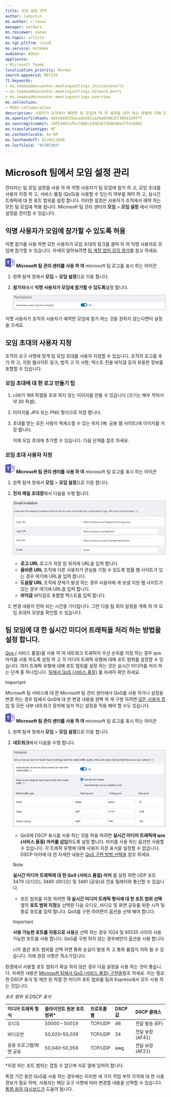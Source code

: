 ```yaml
---
title: 모임 설정 관리
author: lanachin
ms.author: v-lanac
manager: serdars
ms.reviewer: sonua
ms.topic: article
ms.tgt.pltfrm: cloud
ms.service: msteams
audience: Admin
appliesto:
- Microsoft Teams
localization_priority: Normal
search.appverid: MET150
f1.keywords:
- ms.teamsadmincenter.meetingsettings.invitationurls
- ms.teamsadmincenter.meetingsettings.network.ports
- ms.teamsadmincenter.meetingsettings.overview
ms.collection:
- M365-collaboration
description: 사용자가 조직에서 예약한 팀 모임에 대 한 설정을 관리 하는 방법에 대해 알아봅니다.
ms.openlocfilehash: 6d5e4d4235eceda3821a34a039625730d11d9fff
ms.sourcegitcommit: 19f534bfafbc74dbc2d381672b0650a3733cb982
ms.translationtype: MT
ms.contentlocale: ko-KR
ms.lasthandoff: 02/03/2020
ms.locfileid: "41707303"
---
```

# <a name="manage-meeting-settings-in-microsoft-teams"></a>Microsoft 팀에서 모임 설정 관리

관리자는 팀 모임 설정을 사용 하 여 익명 사용자가 팀 모임에 참가 하 고, 모임 초대를 사용자 지정 하 고, 서비스 품질 (QoS)을 사용할 수 있는지 여부를 제어 하 고, 실시간 트래픽에 대 한 포트 범위를 설정 합니다. 이러한 설정은 사용자가 조직에서 예약 하는 모든 팀 모임에 적용 됩니다. Microsoft 팀 관리 센터의 **모임** > **모임 설정** 에서 이러한 설정을 관리할 수 있습니다.

## <a name="allow-anonymous-users-to-join-meetings"></a>익명 사용자가 모임에 참가할 수 있도록 허용

익명 참가를 사용 하면 모든 사용자가 모임 초대의 링크를 클릭 하 여 익명 사용자로 모임에 참가할 수 있습니다. 자세히 알아보려면 [팀 계정 없이 모임 참가](https://support.office.com/article/join-a-meeting-without-a-teams-account-c6efc38f-4e03-4e79-b28f-e65a4c039508)를 참고 하세요.


![](media/teams-logo-30x30.png) **Microsoft 팀 관리 센터를 사용 하 여** microsoft 팀 로고를 표시 하는 아이콘

1. 왼쪽 탐색 창에서 **모임** > **모임 설정**으로 이동 합니다.
2. **참가자**에서 **익명 사용자가 모임에 참가할 수 있도록**설정 합니다.

    ![관리 센터의 모임 참가자 설정 스크린샷](media/meeting-settings-participants.png "Microsoft 팀 관리 센터의 팀 모임에 대 한 참가자 설정 스크린샷")

익명 사용자가 조직의 사용자가 예약한 모임에 참가 하는 것을 원하지 않는다면이 설정을 끄세요.

## <a name="customize-meeting-invitations"></a>모임 초대의 사용자 지정

조직의 요구 사항에 맞게 팀 모임 초대를 사용자 지정할 수 있습니다. 조직의 로고를 추가 하 고, 지원 웹사이트 링크, 법적 고 지 사항, 텍스트 전용 바닥글 등의 유용한 정보를 포함할 수 있습니다.

### <a name="tips-for-creating-a-logo-for-meeting-invitations"></a>모임 초대에 대 한 로고 만들기 팁  

1. 너비가 188 픽셀을 초과 하지 않는 이미지를 만들 수 있습니다 (크기는 매우 작아서 약 30 픽셀).
2. 이미지를 JPG 또는 PNG 형식으로 저장 합니다.
3. 초대를 받는 모든 사람이 액세스할 수 있는 위치 (예: 공용 웹 사이트)에 이미지를 저장 합니다.

    이제 모임 초대에 추가할 수 있습니다. 다음 단계를 참조 하세요.

### <a name="customize-your-meeting-invitations"></a>모임 초대 사용자 지정

![](media/teams-logo-30x30.png) **Microsoft 팀 관리 센터를 사용 하 여** microsoft 팀 로고를 표시 하는 아이콘

1. 왼쪽 탐색 창에서 **모임** > **모임 설정**으로 이동 합니다.
2. **전자 메일 초대장**에서 다음을 수행 합니다.

    ![사용자 지정할 수 있는 모임 초대 설정의 스크린샷](media/meeting-settings-invitation.png "팀 모임에 대해 사용자 지정할 수 있는 모임 초대 설정의 스크린샷")

    - **로고 URL** 로고가 저장 된 위치에 URL을 입력 합니다.
    - **올바른 URL** 조직에 다른 사용자가 관심을 가질 수 있도록 법률 웹 사이트가 있는 경우 여기에 URL을 입력 합니다.
    - **도움말 URL** 조직에 문제가 발생 하는 경우 사용자에 게 보낼 지원 웹 사이트가 있는 경우 여기에 URL을 입력 합니다.
    - **바닥글** 바닥글로 포함할 텍스트를 입력 합니다.
3. 변경 내용이 전파 되는 시간을 기다립니다. 그런 다음 팀 회의 일정을 계획 하 여 모임 초대의 모양을 확인할 수 있습니다.  

## <a name="set-how-you-want-to-handle-real-time-media-traffic-for-teams-meetings"></a>팀 모임에 대 한 실시간 미디어 트래픽을 처리 하는 방법을 설정 합니다.

<a name="bknetwork"> </a>

[Qos (](qos-in-teams.md) 서비스 품질)를 사용 하 여 네트워크 트래픽의 우선 순위를 지정 하는 경우 qos 마커를 사용 하도록 설정 하 고 각 미디어 트래픽 유형에 대해 포트 범위를 설정할 수 있습니다. 여러 트래픽 유형에 대해 포트 범위를 설정 하는 것은 실시간 미디어를 처리 하는 단계 중 하나입니다. [팀에서 QoS (서비스 품질)](qos-in-teams.md) 를 자세히 확인 하세요.

> [!IMPORTANT]
> Microsoft 팀 서비스에 대 한 Microsoft 팀 관리 센터에서 QoS를 사용 하거나 설정을 변경 하는 경우 팀에서 QoS에 대 한 변경 내용을 완벽 하 게 구현 하려면 [모든 사용자 장치](QoS-in-Teams-clients.md) 및 모든 내부 네트워크 장치에 일치 하는 설정을 적용 해야 할 수도 있습니다.

 ![](media/teams-logo-30x30.png) **Microsoft 팀 관리 센터를 사용 하 여** microsoft 팀 로고를 표시 하는 아이콘

1. 왼쪽 탐색 창에서 **모임** > **모임 설정**으로 이동 합니다.
2. **네트워크**에서 다음을 수행 합니다.

    ![관리 센터의 모임에 대 한 네트워크 설정 스크린샷](media/meeting-settings-network.png "Microsoft 팀 관리 센터의 팀 모임에 대 한 네트워크 설정 스크린샷")

    - QoS에 DSCP 표시를 사용 하는 것을 허용 하려면 **실시간 미디어 트래픽에 qos (서비스 품질) 마커를 삽입**하도록 설정 합니다. 마커를 사용 하는 옵션만 사용할 수 있습니다. 각 트래픽 유형에 대해 사용자 지정 표식을 설정할 수 없습니다. DSCP 마커에 대 한 자세한 내용은 [QoS 구현 방법 선택을](QoS-in-Teams.md#select-a-qos-implementation-method) 참조 하세요.
    > [!NOTE] 
    > **실시간 미디어 트래픽에 대 한 QoS (서비스 품질) 마커** 를 설정 하면 UDP 포트 3479 (오디오), 3480 (비디오) 및 3481 (공유)로 전송 릴레이와 통신할 수 있습니다.
    - 포트 범위를 지정 하려면 **각 실시간 미디어 트래픽 형식에 대 한 포트 범위 선택**옆의 **포트 범위 지정**을 선택한 다음 오디오, 비디오 및 화면 공유를 위한 시작 및 종료 포트를 입력 합니다. QoS를 구현 하려면이 옵션을 선택 해야 합니다.
    > [!IMPORTANT]
    > **사용 가능한 포트를 자동으로 사용**을 선택 하는 경우 1024 및 65535 사이의 사용 가능한 포트를 사용 합니다. QoS를 구현 하지 않는 경우에만이 옵션을 사용 합니다.
    >
    > 너무 좁은 포트 범위를 선택 하면 통화 손실이 발생 하 고 통화 품질이 저하 될 수 있습니다. 아래 권장 사항은 최소가입니다.

환경에서 사용할 포트 범위가 확실 하지 않은 경우 다음 설정을 사용 하는 것이 좋습니다. 자세한 내용은 [Microsoft 팀에서 QoS (서비스 품질) 구현을](QoS-in-Teams.md)참조 하세요. 이는 필요한 DSCP 표식 및 제안 된 적절 한 미디어 포트 범위를 팀과 Express에서 모두 사용 하는 것입니다.

_포트 범위 및 DSCP 표식_

미디어 트래픽 형식| 클라이언트 원본 포트 범위\* |프로토콜별|DSCP 값|DSCP 클래스|
|:---             |:---                         |:---    |:---      |:---      |
|오디오            | 50000 – 50019               |TCP/UDP |46        |전달 발송 (EF)|
|비디오만            | 50,020–50,039               |TCP/UDP |34        |전달 보장 (AF41)|
|응용 프로그램/화면 공유| 50,040–50,059      |TCP/UDP |awg        |전달 보장 (AF21)|
| | | | |

\*지정 하는 포트 범위는 겹칠 수 없으며 서로 옆에 있어야 합니다.

특정 기간 동안 QoS를 사용 하는 경우에는 이러한 세 가지 작업 부하 각각에 대 한 사용 정보가 필요 하며, 사용자는 해당 요구 사항에 따라 변경할 내용을 선택할 수 있습니다. [통화 음질 대시보드가](turning-on-and-using-call-quality-dashboard.md) 도움이 됩니다.
